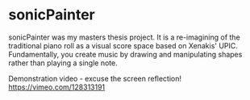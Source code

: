 # sonicPainter
sonicPainter was my masters thesis project. It is a re-imagining of the traditional piano roll as a visual score space based on Xenakis' UPIC. Fundamentally, you create music by drawing and manipulating shapes rather than playing a single note.

Demonstration video - excuse the screen reflection!
https://vimeo.com/128313191
